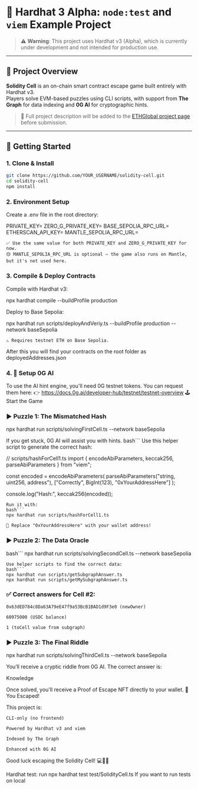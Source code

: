 # 🧪 Hardhat 3 Alpha: `node:test` and `viem` Example Project

> ⚠️ **Warning**: This project uses Hardhat v3 (Alpha), which is currently under development and not intended for production use.

---

## 🧩 Project Overview

**Solidity Cell** is an on-chain smart contract escape game built entirely with Hardhat v3.  
Players solve EVM-based puzzles using CLI scripts, with support from **The Graph** for data indexing and **0G AI** for cryptographic hints.

> 📌 Full project description will be added to the [ETHGlobal project page](#) before submission.

---

## 🚀 Getting Started

### 1. Clone & Install

```bash
git clone https://github.com/YOUR_USERNAME/solidity-cell.git
cd solidity-cell
npm install
```
### 2. Environment Setup

Create a .env file in the root directory:

PRIVATE_KEY=
ZERO_G_PRIVATE_KEY=
BASE_SEPOLIA_RPC_URL=
ETHERSCAN_API_KEY=
MANTLE_SEPOLIA_RPC_URL=

    ✅ Use the same value for both PRIVATE_KEY and ZERO_G_PRIVATE_KEY for now.
    🟡 MANTLE_SEPOLIA_RPC_URL is optional — the game also runs on Mantle, but it's not used here.

### 3. Compile & Deploy Contracts

Compile with Hardhat v3:

npx hardhat compile --buildProfile production

Deploy to Base Sepolia:

npx hardhat run scripts/deployAndVeriy.ts --buildProfile production --network baseSepolia

    ⚠️ Requires testnet ETH on Base Sepolia.

After this you will find your contracts on the root folder as deployedAddresses.json

### 4. 🧠 Setup 0G AI

To use the AI hint engine, you'll need 0G testnet tokens.
You can request them here:
👉 https://docs.0g.ai/developer-hub/testnet/testnet-overview
🕹️ Start the Game
### ▶️ Puzzle 1: The Mismatched Hash

npx hardhat run scripts/solvingFirstCell.ts --network baseSepolia

If you get stuck, 0G AI will assist you with hints.
bash```
Use this helper script to generate the correct hash:

// scripts/hashForCell1.ts
import { encodeAbiParameters, keccak256, parseAbiParameters } from "viem";

const encoded = encodeAbiParameters(
  parseAbiParameters("string, uint256, address"),
  ["Correctly", BigInt(123), "0xYourAddressHere"]
);

console.log("Hash:", keccak256(encoded));
```
Run it with:
bash```
npx hardhat run scripts/hashForCell1.ts
```
    🧠 Replace "0xYourAddressHere" with your wallet address!

### ▶️ Puzzle 2: The Data Oracle
bash```
npx hardhat run scripts/solvingSecondCell.ts --network baseSepolia
```
Use helper scripts to find the correct data:
bash```
npx hardhat run scripts/getSubgraphAnswer.ts
npx hardhat run scripts/getMySubgraphAnswer.ts
```
### ✅ Correct answers for Cell #2:

    0x63dED784c8Da63A79eE47f9a53BcB1BAD1d9F3e0 (newOwner)

    60975000 (USDC balance)

    1 (toCell value from subgraph)

### ▶️ Puzzle 3: The Final Riddle

npx hardhat run scripts/solvingThirdCell.ts --network baseSepolia

You’ll receive a cryptic riddle from 0G AI.
The correct answer is:

Knowledge

Once solved, you'll receive a Proof of Escape NFT directly to your wallet.
🏁 You Escaped!

This project is:

    CLI-only (no frontend)

    Powered by Hardhat v3 and viem

    Indexed by The Graph

    Enhanced with 0G AI

Good luck escaping the Solidity Cell!
💻🔐🧠

Hardhat test: run npx hardhat test test/SolidityCell.ts If you want to run tests on local
